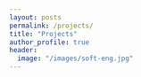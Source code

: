 ```yaml
---
layout: posts
permalink: /projects/
title: "Projects"
author_profile: true
header:
  image: "/images/soft-eng.jpg"
---
```



